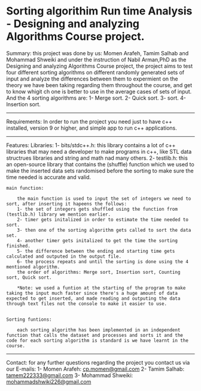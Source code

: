 # Sorting algorithim Run time Analysis - Designing and analyzing Algorithms Course project.

Summary: 
    this project was done by us: Momen Arafeh, Tamim Salhab and Mohammad Shweiki and under the instruction of Nabil Arman,PhD as the Designing and analyzing Algorithms Course project, the project aims to test four different sorting algorithms on different randomly generated sets of input and analyze the differences between them to expermient on the theory we have been taking regarding them throughout the course, and get to know whigit ch one is better to use in the average cases of sets of input.
    And the 4 sorting algorithms are:
        1- Merge sort.
        2- Quick sort.
        3-  sort.
        4- Insertion sort.

-------------------------------------------------------------------------------------------------------------------------------

Requirements:
    In order to run the project you need just to have c++ installed, version 9 or higher, and simple app to run c++ applications.

-------------------------------------------------------------------------------------------------------------------------------

Features:
    Libraries:
        1- bits/stdc++.h: this library contains a lot of c++ libraries that may need a developer to make programs in c++, like STL data structrues libraries and string and math nad many others.
        2- testlib.h: this an open-source library that contains the (shuffle) function which we used to make the inserted data sets randomised before the sorting to make sure the time needed is accurate and valid.

    main function:

        the main function is used to input the set of integers we need to sort, after inserting it hapeens the follows:
        1- the set of integers gets shuffled using the function from (testlib.h) library we mention earlier.
        2- timer gets initalized in order to estimate the time needed to sort.
        3- then one of the sorting algorithm gets called to sort the data set.
        4- another timer gets initalized to get the time the sorting finished.
        5- the difference between the ending and starting time gets calculated and outputed in the output file.
        6- the process repeats and until the sorting is done using the 4 mentioned algorithm.
        the order of algorithms: Merge sort, Insertion sort, Counting sort, Quick sort.

        *Note: we used a funtion at the starting of the program to make taking the input much faster since there's a huge amount of data expected to get inserted, and made reading and outputing the data through text files not the console to make it easier to use.


    Sorting funtions:

        each sorting algorithm has been implemented in an independent function that calls the dataset and processes and sorts it and the code for each sorting algorithm is standard is we have learnt in the course.
    
-------------------------------------------------------------------------------------------------------------------------------

Contact:
    for any further questions regarding the project you contact us via our E-mails:
        1- Momen Arafeh: cp.momen@gmail.com
        2- Tamim Salhab: tamem222333@gmail.com
        3- Mohammad Shweiki: mohammadshwiki226@gmail.com
        